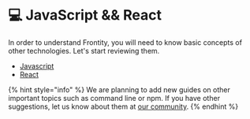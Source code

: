 # 💻 JavaScript && React

In order to understand Frontity, you will need to know basic concepts of other technologies. Let's start reviewing them.

* [Javascript](javascript-basics.md)
* [React](react-basic.md)

{% hint style="info" %}
We are planning to add new guides on other important topics such as command line or npm. If you have other suggestions, let us know about them at [our community](https://community.frontity.org/c/docs-and-tutorials).
{% endhint %}

